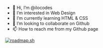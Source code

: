 - 👋 Hi, I’m @ilocodes
- 👀 I’m interested in Web Design
- 🌱 I’m currently learning HTML & CSS
- 💞️ I’m looking to collaborate on Github
- 📫 How to reach me from my Github page

<!---
ilocodes/ilocodes is a ✨ special ✨ repository because its `README.md` (this file) appears on your GitHub profile.
You can click the Preview link to take a look at your changes.
--->
[![roadmap.sh](https://api.roadmap.sh/v1-badge/wide/64b3af139a1017508d21d7da?variant=dark)](https://roadmap.sh)
